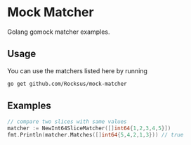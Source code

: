 # Mock Matcher

Golang gomock matcher examples.

## Usage

You can use the matchers listed here by running

```bash
go get github.com/Rocksus/mock-matcher
```

## Examples

```go
// compare two slices with same values
matcher := NewInt64SliceMatcher([]int64{1,2,3,4,5}])
fmt.Println(matcher.Matches([]int64{5,4,2,1,3})) // true
```
